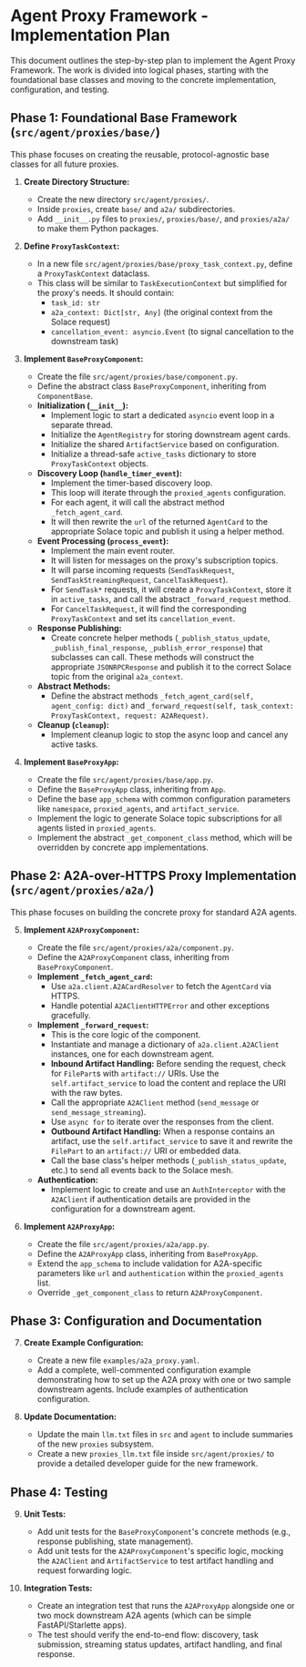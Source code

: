 # Agent Proxy Framework - Implementation Plan

This document outlines the step-by-step plan to implement the Agent Proxy Framework. The work is divided into logical phases, starting with the foundational base classes and moving to the concrete implementation, configuration, and testing.

## Phase 1: Foundational Base Framework (`src/agent/proxies/base/`)

This phase focuses on creating the reusable, protocol-agnostic base classes for all future proxies.

1.  **Create Directory Structure:**
    -   Create the new directory `src/agent/proxies/`.
    -   Inside `proxies`, create `base/` and `a2a/` subdirectories.
    -   Add `__init__.py` files to `proxies/`, `proxies/base/`, and `proxies/a2a/` to make them Python packages.

2.  **Define `ProxyTaskContext`:**
    -   In a new file `src/agent/proxies/base/proxy_task_context.py`, define a `ProxyTaskContext` dataclass.
    -   This class will be similar to `TaskExecutionContext` but simplified for the proxy's needs. It should contain:
        -   `task_id: str`
        -   `a2a_context: Dict[str, Any]` (the original context from the Solace request)
        -   `cancellation_event: asyncio.Event` (to signal cancellation to the downstream task)

3.  **Implement `BaseProxyComponent`:**
    -   Create the file `src/agent/proxies/base/component.py`.
    -   Define the abstract class `BaseProxyComponent`, inheriting from `ComponentBase`.
    -   **Initialization (`__init__`):**
        -   Implement logic to start a dedicated `asyncio` event loop in a separate thread.
        -   Initialize the `AgentRegistry` for storing downstream agent cards.
        -   Initialize the shared `ArtifactService` based on configuration.
        -   Initialize a thread-safe `active_tasks` dictionary to store `ProxyTaskContext` objects.
    -   **Discovery Loop (`handle_timer_event`):**
        -   Implement the timer-based discovery loop.
        -   This loop will iterate through the `proxied_agents` configuration.
        -   For each agent, it will call the abstract method `_fetch_agent_card`.
        -   It will then rewrite the `url` of the returned `AgentCard` to the appropriate Solace topic and publish it using a helper method.
    -   **Event Processing (`process_event`):**
        -   Implement the main event router.
        -   It will listen for messages on the proxy's subscription topics.
        -   It will parse incoming requests (`SendTaskRequest`, `SendTaskStreamingRequest`, `CancelTaskRequest`).
        -   For `SendTask*` requests, it will create a `ProxyTaskContext`, store it in `active_tasks`, and call the abstract `_forward_request` method.
        -   For `CancelTaskRequest`, it will find the corresponding `ProxyTaskContext` and set its `cancellation_event`.
    -   **Response Publishing:**
        -   Create concrete helper methods (`_publish_status_update`, `_publish_final_response`, `_publish_error_response`) that subclasses can call. These methods will construct the appropriate `JSONRPCResponse` and publish it to the correct Solace topic from the original `a2a_context`.
    -   **Abstract Methods:**
        -   Define the abstract methods `_fetch_agent_card(self, agent_config: dict)` and `_forward_request(self, task_context: ProxyTaskContext, request: A2ARequest)`.
    -   **Cleanup (`cleanup`):**
        -   Implement cleanup logic to stop the async loop and cancel any active tasks.

4.  **Implement `BaseProxyApp`:**
    -   Create the file `src/agent/proxies/base/app.py`.
    -   Define the `BaseProxyApp` class, inheriting from `App`.
    -   Define the base `app_schema` with common configuration parameters like `namespace`, `proxied_agents`, and `artifact_service`.
    -   Implement the logic to generate Solace topic subscriptions for all agents listed in `proxied_agents`.
    -   Implement the abstract `_get_component_class` method, which will be overridden by concrete app implementations.

## Phase 2: A2A-over-HTTPS Proxy Implementation (`src/agent/proxies/a2a/`)

This phase focuses on building the concrete proxy for standard A2A agents.

5.  **Implement `A2AProxyComponent`:**
    -   Create the file `src/agent/proxies/a2a/component.py`.
    -   Define the `A2AProxyComponent` class, inheriting from `BaseProxyComponent`.
    -   **Implement `_fetch_agent_card`:**
        -   Use `a2a.client.A2ACardResolver` to fetch the `AgentCard` via HTTPS.
        -   Handle potential `A2AClientHTTPError` and other exceptions gracefully.
    -   **Implement `_forward_request`:**
        -   This is the core logic of the component.
        -   Instantiate and manage a dictionary of `a2a.client.A2AClient` instances, one for each downstream agent.
        -   **Inbound Artifact Handling:** Before sending the request, check for `FilePart`s with `artifact://` URIs. Use the `self.artifact_service` to load the content and replace the URI with the raw bytes.
        -   Call the appropriate `A2AClient` method (`send_message` or `send_message_streaming`).
        -   Use `async for` to iterate over the responses from the client.
        -   **Outbound Artifact Handling:** When a response contains an artifact, use the `self.artifact_service` to save it and rewrite the `FilePart` to an `artifact://` URI or embedded data.
        -   Call the base class's helper methods (`_publish_status_update`, etc.) to send all events back to the Solace mesh.
    -   **Authentication:**
        -   Implement logic to create and use an `AuthInterceptor` with the `A2AClient` if authentication details are provided in the configuration for a downstream agent.

6.  **Implement `A2AProxyApp`:**
    -   Create the file `src/agent/proxies/a2a/app.py`.
    -   Define the `A2AProxyApp` class, inheriting from `BaseProxyApp`.
    -   Extend the `app_schema` to include validation for A2A-specific parameters like `url` and `authentication` within the `proxied_agents` list.
    -   Override `_get_component_class` to return `A2AProxyComponent`.

## Phase 3: Configuration and Documentation

7.  **Create Example Configuration:**
    -   Create a new file `examples/a2a_proxy.yaml`.
    -   Add a complete, well-commented configuration example demonstrating how to set up the A2A proxy with one or two sample downstream agents. Include examples of authentication configuration.

8.  **Update Documentation:**
    -   Update the main `llm.txt` files in `src` and `agent` to include summaries of the new `proxies` subsystem.
    -   Create a new `proxies_llm.txt` file inside `src/agent/proxies/` to provide a detailed developer guide for the new framework.

## Phase 4: Testing

9.  **Unit Tests:**
    -   Add unit tests for the `BaseProxyComponent`'s concrete methods (e.g., response publishing, state management).
    -   Add unit tests for the `A2AProxyComponent`'s specific logic, mocking the `A2AClient` and `ArtifactService` to test artifact handling and request forwarding logic.

10. **Integration Tests:**
    -   Create an integration test that runs the `A2AProxyApp` alongside one or two mock downstream A2A agents (which can be simple FastAPI/Starlette apps).
    -   The test should verify the end-to-end flow: discovery, task submission, streaming status updates, artifact handling, and final response.
